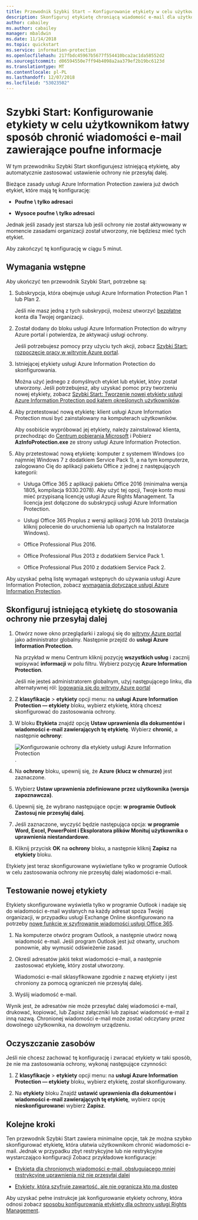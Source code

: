 ```yaml
---
title: Przewodnik Szybki Start — Konfigurowanie etykiety w celu użytkownikom łatwy sposób chronić wiadomości e-mail zawierające poufne informacje — AIP
description: Skonfiguruj etykietę chroniącą wiadomość e-mail dla użytkownika, automatycznie stosując ochrony nie przesyłaj dalej.
author: cabailey
ms.author: cabailey
manager: mbaldwin
ms.date: 11/14/2018
ms.topic: quickstart
ms.service: information-protection
ms.openlocfilehash: 217fbdc45967b5677f554410bca2ac1da58552d2
ms.sourcegitcommit: d06594550e7ff94b4098a2aa379ef2b19bc6123d
ms.translationtype: MT
ms.contentlocale: pl-PL
ms.lasthandoff: 12/07/2018
ms.locfileid: "53023502"
---
```

# <a name="quickstart-configure-a-label-for-users-to-easily-protect-emails-that-contain-sensitive-information"></a>Szybki Start: Konfigurowanie etykiety w celu użytkownikom łatwy sposób chronić wiadomości e-mail zawierające poufne informacje

W tym przewodniku Szybki Start skonfigurujesz istniejącą etykietę, aby automatycznie zastosować ustawienie ochrony nie przesyłaj dalej.

Bieżące zasady usługi Azure Information Protection zawiera już dwóch etykiet, które mają tę konfigurację:

- **Poufne \ tylko adresaci**

- **Wysoce poufne \ tylko adresaci**

Jednak jeśli zasady jest starsza lub jeśli ochrony nie został aktywowany w momencie zasadami organizacji został utworzony, nie będziesz mieć tych etykiet. 

Aby zakończyć tę konfigurację w ciągu 5 minut.

## <a name="prerequisites"></a>Wymagania wstępne

Aby ukończyć ten przewodnik Szybki Start, potrzebne są:

1. Subskrypcja, która obejmuje usługi Azure Information Protection Plan 1 lub Plan 2.
    
    Jeśli nie masz jedną z tych subskrypcji, możesz utworzyć [bezpłatne](https://portal.office.com/Signup/Signup.aspx?OfferId=87dd2714-d452-48a0-a809-d2f58c4f68b7) konta dla Twojej organizacji.

2. Został dodany do bloku usługi Azure Information Protection do witryny Azure portal i potwierdza, że aktywacji usługi ochrony.

    Jeśli potrzebujesz pomocy przy użyciu tych akcji, zobacz [Szybki Start: rozpoczęcie pracy w witrynie Azure portal](quickstart-viewpolicy.md).

3. Istniejącej etykiety usługi Azure Information Protection do skonfigurowania. 
    
    Można użyć jednego z domyślnych etykiet lub etykiet, który został utworzony. Jeśli potrzebujesz, aby uzyskać pomoc przy tworzeniu nowej etykiety, zobacz [Szybki Start: Tworzenie nowej etykiety usługi Azure Information Protection pod kątem określonych użytkowników](quickstart-label-specificusers.md).

4. Aby przetestować nową etykietę: klient usługi Azure Information Protection musi być zainstalowany na komputerach użytkowników. 
    
    Aby osobiście wypróbować jej etykiety, należy zainstalować klienta, przechodząc do [Centrum pobierania Microsoft](https://www.microsoft.com/en-us/download/details.aspx?id=53018) i Pobierz **AzInfoProtection.exe** ze strony usługi Azure Information Protection.

5. Aby przetestować nową etykietę: komputer z systemem Windows (co najmniej Windows 7 z dodatkiem Service Pack 1), a na tym komputerze, zalogowano Cię do aplikacji pakietu Office z jednej z następujących kategorii:
    
    - Usługa Office 365 z aplikacji pakietu Office 2016 (minimalna wersja 1805, kompilacja 9330.2078). Aby użyć tej opcji, Twoje konto musi mieć przypisaną licencję usługi Azure Rights Management. Ta licencja jest dołączone do subskrypcji usługi Azure Information Protection.
    
    - Usługi Office 365 Proplus z wersji aplikacji 2016 lub 2013 (Instalacja kliknij polecenie do uruchomienia lub opartych na Instalatorze Windows).
    
    - Office Professional Plus 2016.
    
    - Office Professional Plus 2013 z dodatkiem Service Pack 1.
    
    - Office Professional Plus 2010 z dodatkiem Service Pack 2.

Aby uzyskać pełną listę wymagań wstępnych do używania usługi Azure Information Protection, zobacz [wymagania dotyczące usługi Azure Information Protection](requirements.md).

## <a name="configure-an-existing-label-to-apply-the-do-not-forward-protection"></a>Skonfiguruj istniejącą etykietę do stosowania ochrony nie przesyłaj dalej

1. Otwórz nowe okno przeglądarki i zaloguj się do [witryny Azure portal](https://portal.azure.com) jako administrator globalny. Następnie przejdź do **usługi Azure Information Protection**. 
    
    Na przykład w menu Centrum kliknij pozycję **wszystkich usług** i zacznij wpisywać **informacji** w polu filtru. Wybierz pozycję **Azure Information Protection**.
    
    Jeśli nie jesteś administratorem globalnym, użyj następującego linku, dla alternatywnej ról: [logowania się do witryny Azure portal](configure-policy.md#signing-in-to-the-azure-portal)

2. Z **klasyfikacje** > **etykiety** opcji menu: na **usługi Azure Information Protection — etykiety** bloku, wybierz etykietę, którą chcesz skonfigurować do zastosowania ochrony. 

3. W bloku **Etykieta** znajdź opcję **Ustaw uprawnienia dla dokumentów i wiadomości e-mail zawierających tę etykietę**. Wybierz **chronić**, a następnie **ochrony**:
    
    ![Konfigurowanie ochrony dla etykiety usługi Azure Information Protection](./media/info-protect-protection-bar-configured.png).

4. Na **ochrony** bloku, upewnij się, że **Azure (klucz w chmurze)** jest zaznaczone.
    
5. Wybierz **Ustaw uprawnienia zdefiniowane przez użytkownika (wersja zapoznawcza)**.

6. Upewnij się, że wybrano następujące opcje: **w programie Outlook Zastosuj nie przesyłaj dalej**.

7. Jeśli zaznaczone, wyczyść będzie następująca opcja: **w programie Word, Excel, PowerPoint i Eksploratora plików Monituj użytkownika o uprawnienia niestandardowe**.

8. Kliknij przycisk **OK** na **ochrony** bloku, a następnie kliknij **Zapisz** na **etykiety** bloku.

Etykiety jest teraz skonfigurowane wyświetlane tylko w programie Outlook w celu zastosowania ochrony nie przesyłaj dalej wiadomości e-mail.

## <a name="test-your-new-label"></a>Testowanie nowej etykiety

Etykiety skonfigurowane wyświetla tylko w programie Outlook i nadaje się do wiadomości e-mail wysłanych na każdy adresat spoza Twojej organizacji, w przypadku usługi Exchange Online skonfigurowano na potrzeby [nowe funkcje w szyfrowanie wiadomości usługi Office 365](https://support.office.com/article/7ff0c040-b25c-4378-9904-b1b50210d00e).

1. Na komputerze otwórz program Outlook, a następnie utwórz nową wiadomość e-mail. Jeśli program Outlook jest już otwarty, uruchom ponownie, aby wymusić odświeżenie zasad.

2. Określ adresatów jakiś tekst wiadomości e-mail, a następnie zastosować etykietę, który został utworzony. 
    
    Wiadomości e-mail sklasyfikowane zgodnie z nazwę etykiety i jest chroniony za pomocą ograniczeń nie przesyłaj dalej.

3. Wyślij wiadomość e-mail. 

Wynik jest, że adresatów nie może przesyłać dalej wiadomości e-mail, drukować, kopiować, lub Zapisz załączniki lub zapisać wiadomość e-mail z inną nazwą. Chronionej wiadomości e-mail może zostać odczytany przez dowolnego użytkownika, na dowolnym urządzeniu.

## <a name="clean-up-resources"></a>Oczyszczanie zasobów

Jeśli nie chcesz zachować tę konfigurację i zwracać etykiety w taki sposób, że nie ma zastosowania ochrony, wykonaj następujące czynności:

1. Z **klasyfikacje** > **etykiety** opcji menu: na **usługi Azure Information Protection — etykiety** bloku, wybierz etykietę, został skonfigurowany. 

3. Na **etykiety** bloku Znajdź **ustawić uprawnienia dla dokumentów i wiadomości e-mail zawierających tę etykietę**, wybierz opcję **nieskonfigurowane**i wybierz **Zapisz**.

## <a name="next-steps"></a>Kolejne kroki

Ten przewodnik Szybki Start zawiera minimalne opcje, tak że można szybko skonfigurować etykietę, która ułatwia użytkownikom chronić wiadomości e-mail. Jednak w przypadku zbyt restrykcyjne lub nie restrykcyjne wystarczająco konfiguracji Zobacz przykładowe konfiguracje:

- [Etykieta dla chronionych wiadomości e-mail, obsługującego mniej restrykcyjne uprawnienia niż nie przesyłaj dalej](configure-policy-protection.md#example-4-label-for-protected-email-that-supports-less-restrictive-permissions-than-do-not-forward)

- [Etykiety, która szyfruje zawartość, ale nie ogranicza kto ma dostęp](configure-policy-protection.md#example-5-label-that-encrypts-content-but-doesnt-restrict-who-can-access-it)

Aby uzyskać pełne instrukcje jak konfigurowanie etykiety ochrony, która odnosi zobacz [sposobu konfigurowania etykiety dla ochrony usługi Rights Management](configure-policy-protection.md). 
